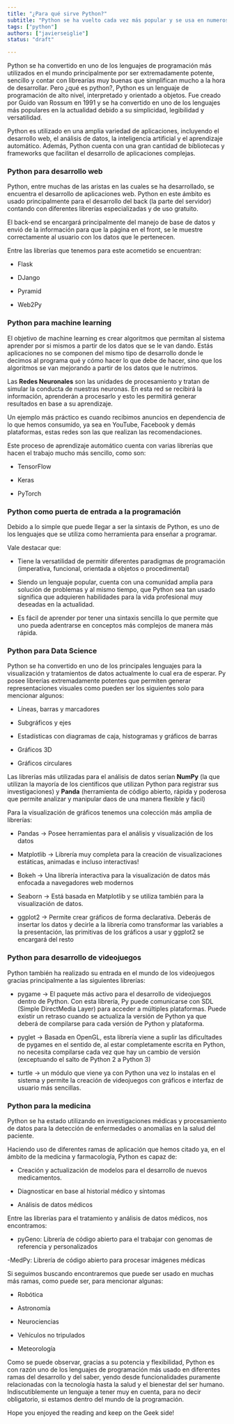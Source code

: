 ```yaml
---
title: "¿Para qué sirve Python?"
subtitle: "Python se ha vuelto cada vez más popular y se usa en numerosas ramas de nuestra vida diaria. Algunas de las ramas son Aprendizaje automático, Ciencia de datos, Medicina, Introducción a la programación, entre una larga lista de otras."
tags: ["python"]
authors: ["javierseiglie"]
status: "draft"

---
```


Python se ha convertido en uno de los lenguajes de programación más utilizados en el mundo principalmente por ser extremadamente potente, sencillo y contar con librearías muy buenas que simplifican mucho a la hora de desarrollar. Pero ¿qué es python?, Python es un lenguaje de programación de alto nivel, interpretado y orientado a objetos. Fue creado por Guido van Rossum en 1991 y se ha convertido en uno de los lenguajes más populares en la actualidad debido a su simplicidad, legibilidad y versatilidad.

Python es utilizado en una amplia variedad de aplicaciones, incluyendo el desarrollo web, el análisis de datos, la inteligencia artificial y el aprendizaje automático. Además, Python cuenta con una gran cantidad de bibliotecas y frameworks que facilitan el desarrollo de aplicaciones complejas.

### Python para desarrollo web 

Python, entre muchas de las aristas en las cuales se ha desarrollado, se encuentra el desarrollo de aplicaciones web. Python en este ámbito es usado principalmente para el desarrollo del back (la parte del servidor) contando con diferentes librerías especializadas y de uso gratuito. 

El back-end se encargará principalmente del manejo de base de datos y envió de la información para que la página en el front, se le muestre correctamente al usuario con los datos que le pertenecen. 

Entre las librerías que tenemos para este acometido se encuentran: 

- Flask 

- DJango 

- Pyramid 

- Web2Py 

### Python para machine learning 

El objetivo de machine learning es crear algoritmos que permitan al sistema aprender por si mismos a partir de los datos que se le van dando. Estás aplicaciones no se componen del mismo tipo de desarrollo donde le decimos al programa qué y cómo hacer lo que debe de hacer, sino que los algoritmos se van mejorando a partir de los datos que le nutrimos.  

Las **Redes Neuronales** son las unidades de procesamiento y tratan de simular la conducta de nuestras neuronas. En esta red se recibirá la información, aprenderán a procesarlo y esto les permitirá generar resultados en base a su aprendizaje.  

Un ejemplo más práctico es cuando recibimos anuncios en dependencia de lo que hemos consumido, ya sea en YouTube, Facebook y demás plataformas, estas redes son las que realizan las recomendaciones. 

Este proceso de aprendizaje automático cuenta con varias librerías que hacen el trabajo mucho más sencillo, como son: 

- TensorFlow 

- Keras 

- PyTorch 

### Python como puerta de entrada a la programación 

Debido a lo simple que puede llegar a ser la sintaxis de Python, es uno de los lenguajes que se utiliza como herramienta para enseñar a programar. 

Vale destacar que: 

- Tiene la versatilidad de permitir diferentes paradigmas de programación (imperativa, funcional, orientada a objetos o procedimental) 

- Siendo un lenguaje popular, cuenta con una comunidad amplia para solución de problemas y al mismo tiempo, que Python sea tan usado significa que adquieren habilidades para la vida profesional muy deseadas en la actualidad. 

- Es fácil de aprender por tener una sintaxis sencilla lo que permite que uno pueda adentrarse en conceptos más complejos de manera más rápida. 

### Python para Data Science 

Python se ha convertido en uno de los principales lenguajes para la visualización y tratamientos de datos actualmente lo cual era de esperar. Py posee librerías extremadamente potentes que permiten generar representaciones visuales como pueden ser los siguientes solo para mencionar algunos: 

- Líneas, barras y marcadores 

- Subgráficos y ejes  

- Estadísticas con diagramas de caja, histogramas y gráficos de barras 

- Gráficos 3D 

- Gráficos circulares  

Las librerías más utilizadas para el análisis de datos serían **NumPy** (la que utilizan la mayoría de los científicos que utilizan Python para registrar sus investigaciones) y **Panda** (herramienta de código abierto, rápida y poderosa que permite analizar y manipular daos de una manera flexible y fácil) 

Para la visualización de gráficos tenemos una colección más amplia de librerías: 

- Pandas -> Posee herramientas para el análisis y visualización de los datos 

- Matplotlib -> Librería muy completa para la creación de visualizaciones estáticas, animadas e incluso interactivas! 

- Bokeh -> Una librería interactiva para la visualización de datos más enfocada a navegadores web modernos 

- Seaborn -> Está basada en Matplotlib y se utiliza también para la visualización de datos. 

- ggplot2 -> Permite crear gráficos de forma declarativa. Deberás de insertar los datos y decirle a la librería como transformar las variables a la presentación, las primitivas de los gráficos a usar y ggplot2 se encargará del resto 

### Python para desarrollo de videojuegos 

Python también ha realizado su entrada en el mundo de los videojuegos gracias principalmente a las siguientes librerías: 

- pygame -> El paquete más activo para el desarrollo de videojuegos dentro de Python. Con esta librería, Py puede comunicarse con SDL (Simple DirectMedia Layer) para acceder a múltiples plataformas. Puede existir un retraso cuando se actualiza la versión de Python ya que deberá de compilarse para cada versión de Python y plataforma. 

- pyglet -> Basada en OpenGL, esta librería viene a suplir las dificultades de pygames en el sentido de, al estar completamente escrita en Python, no necesita compilarse cada vez que hay un cambio de versión (exceptuando el salto de Python 2 a Python 3) 

- turtle -> un módulo que viene ya con Python una vez lo instalas en el sistema y permite la creación de videojuegos con gráficos e interfaz de usuario más sencillas.  

### Python para la medicina 
 

Python se ha estado utilizando en investigaciones médicas y procesamiento de datos para la detección de enfermedades o anomalías en la salud del paciente. 

  

Haciendo uso de diferentes ramas de aplicación que hemos citado ya, en el ámbito de la medicina y farmacología, Python es capaz de: 

- Creación y actualización de modelos para el desarrollo de nuevos medicamentos. 

- Diagnosticar en base al historial médico y síntomas 

- Análisis de datos médicos 

  
Entre las librerías para el tratamiento y análisis de datos médicos, nos encontramos: 

- pyGeno: Librería de código abierto para el trabajar con genomas de referencia y personalizados 

-MedPy: Librería de código abierto para procesar imágenes médicas 

  

Si seguimos buscando encontraremos que puede ser usado en muchas más ramas, como puede ser, para mencionar algunas: 

- Robótica 

- Astronomía 

- Neurociencias 

- Vehículos no tripulados 

- Meteorología 

  

Como se puede observar, gracias a su potencia y flexibilidad, Python es con razón uno de los lenguajes de programación más usado en diferentes ramas del desarrollo y del saber, yendo desde funcionalidades puramente relacionadas con la tecnología hasta la salud y el bienestar del ser humano. Indiscutiblemente un lenguaje a tener muy en cuenta, para no decir obligatorio, si estamos dentro del mundo de la programación. 

  

Hope you enjoyed the reading and keep on the Geek side! 
